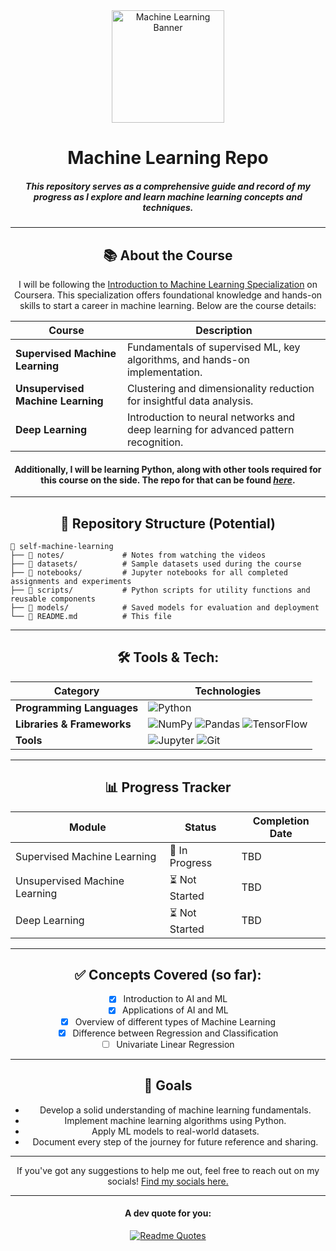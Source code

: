 <div align="center">

<img src="https://cdn-icons-png.freepik.com/512/16147/16147366.png" alt="Machine Learning Banner" height="180">

# Machine Learning Repo

##### This repository serves as a comprehensive guide and record of my progress as I explore and learn machine learning concepts and techniques.

---


## 📚 About the Course

I will be following the [Introduction to Machine Learning Specialization](https://www.coursera.org/specializations/machine-learning-introduction) on Coursera. This specialization offers foundational knowledge and hands-on skills to start a career in machine learning. Below are the course details:

| **Course**                                   | **Description**                                                                                      |
|---------------------------------------------|------------------------------------------------------------------------------------------------------|
| **Supervised Machine Learning**            | Fundamentals of supervised ML, key algorithms, and hands-on implementation.                        |
| **Unsupervised Machine Learning**          | Clustering and dimensionality reduction for insightful data analysis.                              |
| **Deep Learning**                          | Introduction to neural networks and deep learning for advanced pattern recognition.                |

#### Additionally, I will be learning Python, along with other tools required for this course on the side. The repo for that can be found [*here*](https://github.com/rajin-khan/python-self).

---

## 🧩 Repository Structure (Potential)

<div align = "left">

```plaintext
📂 self-machine-learning
├── 📁 notes/             # Notes from watching the videos
├── 📁 datasets/          # Sample datasets used during the course
├── 📁 notebooks/         # Jupyter notebooks for all completed assignments and experiments
├── 📁 scripts/           # Python scripts for utility functions and reusable components
├── 📁 models/            # Saved models for evaluation and deployment
└── 📄 README.md          # This file
```
</div>

---

## 🛠️ Tools & Tech:

| **Category**              | **Technologies**                                                                          |
|---------------------------|------------------------------------------------------------------------------------------|
| **Programming Languages** | ![Python](https://img.shields.io/badge/Python-3776AB?style=for-the-badge&logo=python&logoColor=white) |
| **Libraries & Frameworks**| ![NumPy](https://img.shields.io/badge/NumPy-013243?style=for-the-badge&logo=numpy&logoColor=white) ![Pandas](https://img.shields.io/badge/Pandas-150458?style=for-the-badge&logo=pandas&logoColor=white) ![TensorFlow](https://img.shields.io/badge/TensorFlow-FF6F00?style=for-the-badge&logo=tensorflow&logoColor=white) |
| **Tools**                 | ![Jupyter](https://img.shields.io/badge/Jupyter-F37626?style=for-the-badge&logo=jupyter&logoColor=white) ![Git](https://img.shields.io/badge/Git-F05032?style=for-the-badge&logo=git&logoColor=white) |

---

## 📊 Progress Tracker

| **Module**                     | **Status**      | **Completion Date** |
|--------------------------------|-----------------|----------------------|
| Supervised Machine Learning    | 🔄 In Progress  | TBD                  |
| Unsupervised Machine Learning  | ⏳ Not Started  | TBD                  |
| Deep Learning                  | ⏳ Not Started  | TBD                  |

---

## ✅ Concepts Covered (so far):

- [X] Introduction to AI and ML
- [X] Applications of AI and ML
- [X] Overview of different types of Machine Learning
- [X] Difference between Regression and Classification
- [ ] Univariate Linear Regression

---

## 🌟 Goals

- Develop a solid understanding of machine learning fundamentals.
- Implement machine learning algorithms using Python.
- Apply ML models to real-world datasets.
- Document every step of the journey for future reference and sharing.

---

If you've got any suggestions to help me out, feel free to reach out on my socials! [Find my socials here.](https://github.com/rajin-khan)

---

#### A dev quote for you:

[![Readme Quotes](https://quotes-github-readme.vercel.app/api?border=truel&type=horizontal&theme=nord)](https://github.com/piyushsuthar/github-readme-quotes)

</div>
